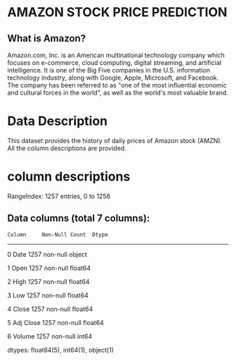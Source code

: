 
# AMAZON STOCK PRICE PREDICTION


## What is Amazon?
Amazon.com, Inc. is an American multinational technology company which focuses on e-commerce, cloud computing, digital streaming, and artificial intelligence. It is one of the Big Five companies in the U.S. information technology industry, along with Google, Apple, Microsoft, and Facebook. The company has been referred to as "one of the most influential economic and cultural forces in the world", as well as the world's most valuable brand.

# Data Description
  This dataset provides the history of daily prices of Amazon stock (AMZN). All the column descriptions are provided.

  # column descriptions

  RangeIndex: 1257 entries, 0 to 1256
  
## Data columns (total 7 columns):
    Column     Non-Null Count  Dtype  
---  ------     --------------  -----  
 0   Date       1257 non-null   object 

 1   Open       1257 non-null   float64

 2   High       1257 non-null   float64

 3   Low        1257 non-null   float64

 4   Close      1257 non-null   float64

 5   Adj Close  1257 non-null   float64

 6   Volume     1257 non-null   int64  

dtypes: float64(5), int64(1), object(1)





